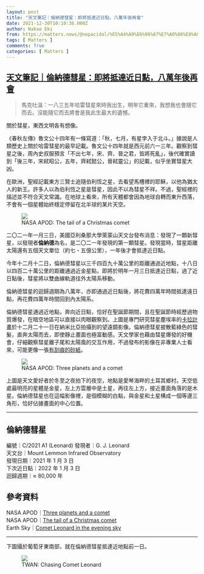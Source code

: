 ```yaml
---
layout: post
title: "天文筆記｜倫納德彗星：即將抵達近日點，八萬年後再會"
date: 2021-12-30T10:10:36.000Z
author: Nakao Eki
from: https://matters.news/@nepacidal/%E5%A4%A9%E6%96%87%E7%AD%86%E8%A8%98-%E5%80%AB%E7%B4%8D%E5%BE%B7%E5%BD%97%E6%98%9F-%E5%8D%B3%E5%B0%87%E6%8A%B5%E9%81%94%E8%BF%91%E6%97%A5%E9%BB%9E-%E5%85%AB%E8%90%AC%E5%B9%B4%E5%BE%8C%E5%86%8D%E6%9C%83-bafyreifstrew23ar5gtpqijypafen5ppux66inwzz2b2bvao7wjogfym4m
tags: [ Matters ]
comments: True
categories: [ Matters ]
---
```

<!--1640859036000-->
[天文筆記｜倫納德彗星：即將抵達近日點，八萬年後再會](https://matters.news/@nepacidal/%E5%A4%A9%E6%96%87%E7%AD%86%E8%A8%98-%E5%80%AB%E7%B4%8D%E5%BE%B7%E5%BD%97%E6%98%9F-%E5%8D%B3%E5%B0%87%E6%8A%B5%E9%81%94%E8%BF%91%E6%97%A5%E9%BB%9E-%E5%85%AB%E8%90%AC%E5%B9%B4%E5%BE%8C%E5%86%8D%E6%9C%83-bafyreifstrew23ar5gtpqijypafen5ppux66inwzz2b2bvao7wjogfym4m)
------

<div>
<blockquote>馬克吐溫：一八三五年哈雷彗星來時我出生，明年它重來，我想我也會隨它而去。沒能隨它而去將會是我此生最大的遺憾。</blockquote><p>關於彗星，東西文明各有想像。</p><p>《春秋左傳》魯文公十四年有一條寫道：「秋，七月，有星孛入于北斗。」據說是人類歷史上關於哈雷彗星的最早記載。魯文公十四年就是西元前六一三年。觀察到彗星之後，周內史叔服預言「不出七年，宋、齊、晉之君，皆將死亂」，後代確實讀到「後三年，宋弒昭公，五年，齊弒懿公，晉弒靈公」的記載，似乎坐實彗星大凶。</p><p>在歐洲，聖經記載東方三賢士追隨伯利恆之星，去看望馬槽裡的耶穌，以他為猶太人的新王。許多人以為伯利恆之星是彗星，因此不以為彗星不祥。不過，聖經裡的描述並不符合天文常識。在地球上看來，所有天體都會因為地球自轉而東升西落，不會有一個星體始終穩定停留在北半球的某片天空。</p><figure class="image"><img src="https://assets.matters.news/embed/69fcb7fa-69ee-4acc-bff7-977b2aae692f.jpeg" data-asset-id="69fcb7fa-69ee-4acc-bff7-977b2aae692f" referrerpolicy="no-referrer"><figcaption><span>NASA APOD: The tail of a Christmas comet</span></figcaption></figure><p>二〇二一年一月三日，美國亞利桑那大學萊蒙山天文台發布消息：發現了一顆新彗星，以發現者<strong>倫納德</strong>為名，是二〇二一年發現的第一顆彗星。發現當時，彗星距離太陽還有五個天文單位（約七・五億公里），一年後才會抵達近日點。</p><p>今年十二月十二日，倫納德彗星以三千四百九十萬公里的距離通過近地點，十八日以四百二十萬公里的距離通過近金星點，即將於明年一月三日抵達近日點，過了近日點後，彗星將以雙曲線軌道往外太陽系移動。</p><p>倫納德彗星的迴歸週期為八萬年，亦即通過近日點後，將花費四萬年時間抵達遠日點，再花費四萬年時間回到內太陽系。</p><p>倫納德彗星通過近地點，奔向近日點，恰好在聖誕節期間，且在聖誕節時經歷過物質爆發，在暗空地區可以直接以肉眼觀察到。上圖是專門研究彗星塵埃率的<a href="http://cara.uai.it/" rel="noopener noreferrer" target="_blank">卡拉計畫</a>於十二月二十一日在納米比亞拍攝到的望遠鏡影像。倫納德彗星披散藍綠色的彗髮，直奔太陽而去，即使靜止畫面也極富動感。天文學家也藉由彗星爆發的好機會，仔細觀察彗星離子尾和太陽風的交互作用，不過發布的影像在非專業人士看來，可能更像一張<a href="https://stereo.gsfc.nasa.gov/news/cometleonard.shtml" rel="noopener noreferrer" target="_blank">有刮痕的砂紙</a>。</p><figure class="image"><img src="https://assets.matters.news/embed/e821ecf2-5d3d-49ea-8a9c-482556c9db91.jpeg" data-asset-id="e821ecf2-5d3d-49ea-8a9c-482556c9db91" referrerpolicy="no-referrer"><figcaption><span>NASA APOD: Three planets and a comet</span></figcaption></figure><p>上圖是天文愛好者於冬至之夜拍下的夜空，地點是愛琴海畔的土耳其鄉村。天空低處最明亮的星體是金星，左上方雲層中是土星，再往左上方，接近畫面角落的是木星。倫納德彗星也在這幅影像裡，是個模糊的白點，與金星和土星構成一個等邊三角形，恰好佔據畫面的中心位置。</p><hr><h2><strong>倫納德彗星</strong></h2><p>編號｜C/2021 A1 (Leonard) 發現者｜G. J. Leonard<br class="smart">天文台｜Mount Lemmon Infrared Observatory<br class="smart">發現日期｜2021 年 1 月 3 日<br class="smart">下次近日點｜2022 年 1 月 3 日<br class="smart">迴歸週期｜≈ 80,000 年</p><h2><strong>參考資料</strong></h2><p>NASA APOD｜<a href="https://apod.nasa.gov/apod/ap211223.html" rel="noopener noreferrer" target="_blank">Three planets and a comet</a><br class="smart">NASA APOD｜<a href="https://apod.nasa.gov/apod/ap211225.html" rel="noopener noreferrer" target="_blank">The tail of a Christmas comet</a><br class="smart">Earth Sky｜<a href="https://earthsky.org/astronomy-essentials/comet-leonard-might-become-2021s-brightest-2022/" rel="noopener noreferrer" target="_blank">Comet Leonard in the evening sky</a></p><hr><p>下圖攝於葡萄牙東南部，就在倫納德彗星抵達近地點前一日。</p><figure class="image"><img src="https://assets.matters.news/embed/17379379-4782-452b-8fcd-9470ab88079f.jpeg" data-asset-id="17379379-4782-452b-8fcd-9470ab88079f" referrerpolicy="no-referrer"><figcaption><span>TWAN: Chasing Comet Leonard</span></figcaption></figure><p><br></p>
</div>
